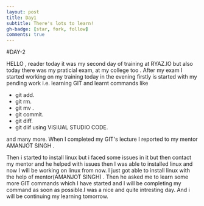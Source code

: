 ```yaml
---
layout: post
title: Day1
subtitle: There's lots to learn!
gh-badge: [star, fork, follow]
comments: true
---
```



#DAY-2

HELLO , reader today it was my second day of training at RYAZ.IO but also today there was my praticial exam, at my college too .
After my exam I started working on my training today  in the evening firstly is started with my pending work i.e. learning GIT  and learnt commands like
* git add.
* git rm.
* git mv .
* git commit.
* git diff.
* git diif using VISIUAL STUDIO CODE. 

and many more. When I  completed my GIT's lecture I reported to my mentor AMANJOT SINGH .


 Then i started to install linux but i faced some issues in it but then contact my mentor and he helped with issues then I was able to installed linux and now I will be working on linux from now. I just got able to install linux with the help of mentor(AMANJOT SINGH) . Then he asked me to learn some more GIT commands which I have started and I will be completing my command as soon as possible.I was a nice and quite intresting day. And i will be continuing my learning tomorrow. 